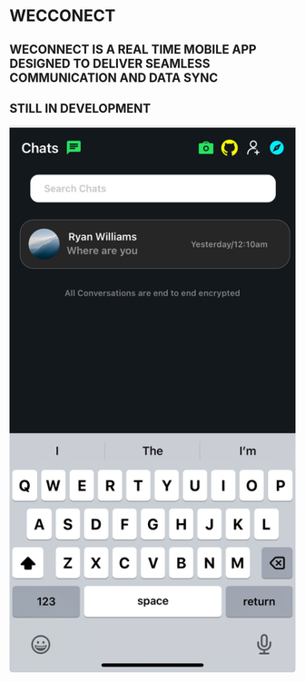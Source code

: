 # WECCONECT

## WECONNECT IS A REAL TIME MOBILE APP DESIGNED TO DELIVER SEAMLESS COMMUNICATION AND DATA SYNC

## STILL IN DEVELOPMENT


![My Image](assets/IMG_2366.jpeg)